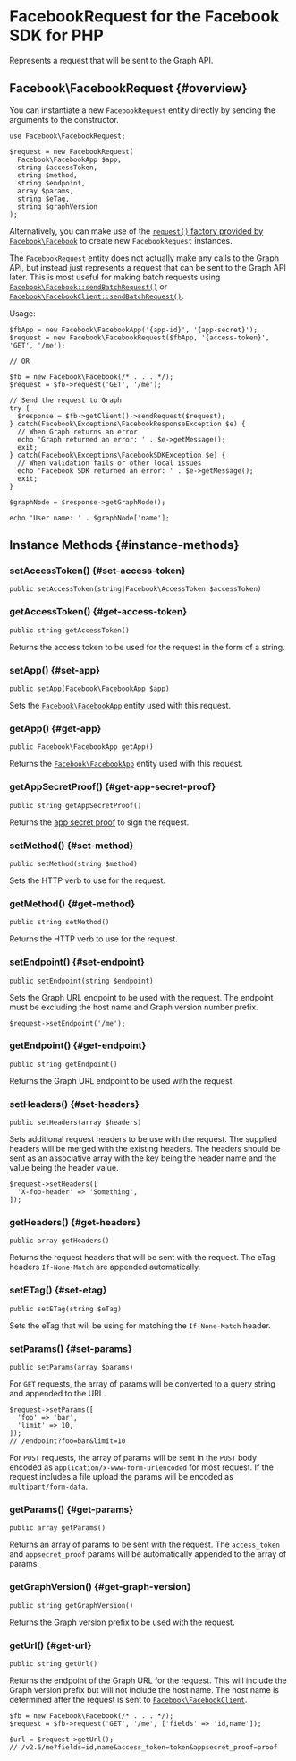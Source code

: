 # FacebookRequest for the Facebook SDK for PHP

Represents a request that will be sent to the Graph API.

## Facebook\FacebookRequest {#overview}

You can instantiate a new `FacebookRequest` entity directly by sending the arguments to the constructor.

~~~~
use Facebook\FacebookRequest;

$request = new FacebookRequest(  
  Facebook\FacebookApp $app,
  string $accessToken,
  string $method,
  string $endpoint,
  array $params,
  string $eTag,
  string $graphVersion
);
~~~~

Alternatively, you can make use of the [`request()` factory provided by `Facebook\Facebook`](/docs/php/Facebook#request) to create new `FacebookRequest` instances.

The `FacebookRequest` entity does not actually make any calls to the Graph API, but instead just represents a request that can be sent to the Graph API later. This is most useful for making batch requests using [`Facebook\Facebook::sendBatchRequest()`](/docs/php/Facebook#send-batch-request) or [`Facebook\FacebookClient::sendBatchRequest()`](/docs/php/FacebookClient#send-batch-request).

Usage:

~~~~
$fbApp = new Facebook\FacebookApp('{app-id}', '{app-secret}');
$request = new Facebook\FacebookRequest($fbApp, '{access-token}', 'GET', '/me');

// OR

$fb = new Facebook\Facebook(/* . . . */);
$request = $fb->request('GET', '/me');

// Send the request to Graph
try {
  $response = $fb->getClient()->sendRequest($request);
} catch(Facebook\Exceptions\FacebookResponseException $e) {
  // When Graph returns an error
  echo 'Graph returned an error: ' . $e->getMessage();
  exit;
} catch(Facebook\Exceptions\FacebookSDKException $e) {
  // When validation fails or other local issues
  echo 'Facebook SDK returned an error: ' . $e->getMessage();
  exit;
}

$graphNode = $response->getGraphNode();

echo 'User name: ' . $graphNode['name'];
~~~~

## Instance Methods {#instance-methods}

### setAccessToken() {#set-access-token}
~~~~
public setAccessToken(string|Facebook\AccessToken $accessToken)
~~~~

### getAccessToken() {#get-access-token}
~~~~
public string getAccessToken()
~~~~
Returns the access token to be used for the request in the form of a string.

### setApp() {#set-app}
~~~~
public setApp(Facebook\FacebookApp $app)
~~~~
Sets the [`Facebook\FacebookApp`](/docs/php/FacebookApp) entity used with this request.

### getApp() {#get-app}
~~~~
public Facebook\FacebookApp getApp()
~~~~
Returns the [`Facebook\FacebookApp`](/docs/php/FacebookApp) entity used with this request.

### getAppSecretProof() {#get-app-secret-proof}
~~~~
public string getAppSecretProof()
~~~~
Returns the [app secret proof](https://developers.facebook.com/docs/graph-api/securing-requests/#appsecret_proof) to sign the request.

### setMethod() {#set-method}
~~~~
public setMethod(string $method)
~~~~
Sets the HTTP verb to use for the request.

### getMethod() {#get-method}
~~~~
public string setMethod()
~~~~
Returns the HTTP verb to use for the request.

### setEndpoint() {#set-endpoint}
~~~~
public setEndpoint(string $endpoint)
~~~~
Sets the Graph URL endpoint to be used with the request. The endpoint must be excluding the host name and Graph version number prefix.

~~~~
$request->setEndpoint('/me');
~~~~

### getEndpoint() {#get-endpoint}
~~~~
public string getEndpoint()
~~~~
Returns the Graph URL endpoint to be used with the request.

### setHeaders() {#set-headers}
~~~~
public setHeaders(array $headers)
~~~~
Sets additional request headers to be use with the request. The supplied headers will be merged with the existing headers. The headers should be sent as an associative array with the key being the header name and the value being the header value.

~~~~
$request->setHeaders([
  'X-foo-header' => 'Something',
]);
~~~~

### getHeaders() {#get-headers}
~~~~
public array getHeaders()
~~~~
Returns the request headers that will be sent with the request. The eTag headers `If-None-Match` are appended automatically.

### setETag() {#set-etag}
~~~~
public setETag(string $eTag)
~~~~
Sets the eTag that will be using for matching the `If-None-Match` header.

### setParams() {#set-params}
~~~~
public setParams(array $params)
~~~~
For `GET` requests, the array of params will be converted to a query string and appended to the URL.

~~~~
$request->setParams([
  'foo' => 'bar',
  'limit' => 10,
]);
// /endpoint?foo=bar&limit=10
~~~~

For `POST` requests, the array of params will be sent in the `POST` body encoded as `application/x-www-form-urlencoded` for most request. If the request includes a file upload the params will be encoded as `multipart/form-data`.

### getParams() {#get-params}
~~~~
public array getParams()
~~~~
Returns an array of params to be sent with the request. The `access_token` and `appsecret_proof` params will be automatically appended to the array of params.

### getGraphVersion() {#get-graph-version}
~~~~
public string getGraphVersion()
~~~~
Returns the Graph version prefix to be used with the request.

### getUrl() {#get-url}
~~~~
public string getUrl()
~~~~
Returns the endpoint of the Graph URL for the request. This will include the Graph version prefix but will not include the host name. The host name is determined after the request is sent to [`Facebook\FacebookClient`](/docs/php/FacebookClient).

~~~~
$fb = new Facebook\Facebook(/* . . . */);
$request = $fb->request('GET', '/me', ['fields' => 'id,name']);

$url = $request->getUrl();
// /v2.6/me?fields=id,name&access_token=token&appsecret_proof=proof
~~~~
